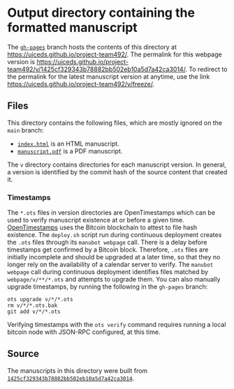 # Output directory containing the formatted manuscript

The [`gh-pages`](https://github.com/uiceds/project-team492/tree/gh-pages) branch hosts the contents of this directory at <https://uiceds.github.io/project-team492/>.
The permalink for this webpage version is <https://uiceds.github.io/project-team492/v/1425cf329343b78882bb502eb10a5d7a42ca3014/>.
To redirect to the permalink for the latest manuscript version at anytime, use the link <https://uiceds.github.io/project-team492/v/freeze/>.

## Files

This directory contains the following files, which are mostly ignored on the `main` branch:

+ [`index.html`](index.html) is an HTML manuscript.
+ [`manuscript.pdf`](manuscript.pdf) is a PDF manuscript.

The `v` directory contains directories for each manuscript version.
In general, a version is identified by the commit hash of the source content that created it.

### Timestamps

The `*.ots` files in version directories are OpenTimestamps which can be used to verify manuscript existence at or before a given time.
[OpenTimestamps](https://opentimestamps.org/) uses the Bitcoin blockchain to attest to file hash existence.
The `deploy.sh` script run during continuous deployment creates the `.ots` files through its `manubot webpage` call.
There is a delay before timestamps get confirmed by a Bitcoin block.
Therefore, `.ots` files are initially incomplete and should be upgraded at a later time, so that they no longer rely on the availability of a calendar server to verify.
The `manubot webpage` call during continuous deployment identifies files matched by `webpage/v/**/*.ots` and attempts to upgrade them.
You can also manually upgrade timestamps, by running the following in the `gh-pages` branch:

```shell
ots upgrade v/*/*.ots
rm v/*/*.ots.bak
git add v/*/*.ots
```

Verifying timestamps with the `ots verify` command requires running a local bitcoin node with JSON-RPC configured, at this time.

## Source

The manuscripts in this directory were built from
[`1425cf329343b78882bb502eb10a5d7a42ca3014`](https://github.com/uiceds/project-team492/commit/1425cf329343b78882bb502eb10a5d7a42ca3014).
